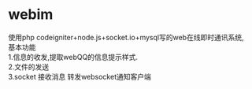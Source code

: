 webim
=====

使用php codeigniter+node.js+socket.io+mysql写的web在线即时通讯系统,  
基本功能  
 1.信息的收发,提取webQQ的信息提示样式.  
 2.文件的发送  
 3.socket 接收消息 转发websocket通知客户端
